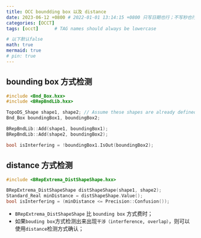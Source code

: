 ```yaml
---
title: OCC boundding box 以及 distance
date: 2023-06-12 +0800 # 2022-01-01 13:14:15 +0800 只写日期也行；不写秒也行；这样也行 2022-03-09T00:55:42+08:00
categories: [OCCT]
tags: [occt]      # TAG names should always be lowercase

# 以下默认false
math: true
mermaid: true
# pin: true
---
```


## bounding box 方式检测

```cpp
#include <Bnd_Box.hxx>
#include <BRepBndLib.hxx>

TopoDS_Shape shape1, shape2; // Assume these shapes are already defined
Bnd_Box boundingBox1, boundingBox2;

BRepBndLib::Add(shape1, boundingBox1);
BRepBndLib::Add(shape2, boundingBox2);

bool isInterfering = !boundingBox1.IsOut(boundingBox2);
```

## distance 方式检测

```cpp
#include <BRepExtrema_DistShapeShape.hxx>

BRepExtrema_DistShapeShape distShapeShape(shape1, shape2);
Standard_Real minDistance = distShapeShape.Value();
bool isInterfering = (minDistance <= Precision::Confusion());
```

* `BRepExtrema_DistShapeShape` 比 `bounding box` 方式费时；
* 如果`bouding box`方式检测出来出现`干涉（interference, overlap）`，则可以使用`distance`检测方式确认；
